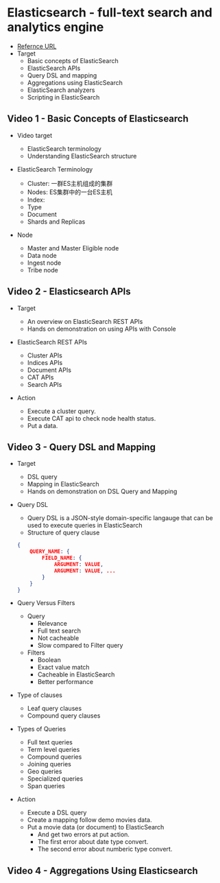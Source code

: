 # Elasticsearch - full-text search and analytics engine

* [Refernce URL](https://www.packtpub.com/big-data-and-business-intelligence/getting-started-elastic-stack)
* Target
  * Basic concepts of ElasticSearch
  * ElasticSearch APIs
  * Query DSL and mapping
  * Aggregations using ElasticSearch
  * ElasticSearch analyzers
  * Scripting in ElasticSearch

## Video 1 - Basic Concepts of Elasticsearch

* Video target
  * ElasticSearch terminology
  * Understanding ElasticSearch structure

* ElasticSearch Terminology
  * Cluster: 一群ES主机组成的集群
  * Nodes: ES集群中的一台ES主机
  * Index: 
  * Type
  * Document
  * Shards and Replicas

* Node
  * Master and Master Eligible node
  * Data node
  * Ingest node
  * Tribe node

## Video 2 - Elasticsearch APIs

* Target
  * An overview on ElasticSearch REST APIs
  * Hands on demonstration on using APIs with Console

* ElasticSearch REST APIs
  * Cluster APIs
  * Indices APIs
  * Document APIs
  * CAT APIs
  * Search APIs

* Action
  * Execute a cluster query.
  * Execute CAT api to check node health status.
  * Put a data.

## Video 3 - Query DSL and Mapping

* Target
  * DSL query
  * Mapping in ElasticSearch
  * Hands on demonstration on DSL Query and Mapping

* Query DSL
  * Query DSL is a JSON-style domain-specific langauge that can be used to execute queries in ElasticSearch
  * Structure of query clause

  ```json
  {
      QUERY_NAME: {
          FIELD_NAME: {
              ARGUMENT: VALUE,
              ARGUMENT: VALUE, ...
          }
      }
  }
  ```

* Query Versus Filters
  * Query
    * Relevance
    * Full text search
    * Not cacheable
    * Slow compared to Filter query
  * Filters
    * Boolean
    * Exact value match
    * Cacheable in ElasticSearch
    * Better performance

* Type of clauses
  * Leaf query clauses
  * Compound query clauses

* Types of Queries
  * Full text queries
  * Term level queries
  * Compound queries
  * Joining queries
  * Geo queries
  * Specialized queries
  * Span queries

* Action
  * Execute a DSL query
  * Create a mapping follow demo movies data.
  * Put a movie data (or document) to ElasticSearch
    * And get two errors at put action.
    * The first error about date type convert.
    * The second error about numberic type convert.

## Video 4 - Aggregations Using Elasticsearch

